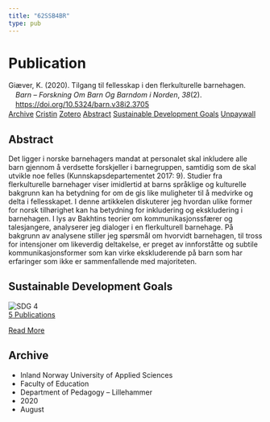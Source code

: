 ```yaml
---
title: "62SSB4BR"
type: pub
---
```

<h1>Publication</h1>
<article id="csl-bib-container-62SSB4BR" class="csl-bib-container">
  <div class="csl-bib-body" style="line-height: 1.35; padding-left: 1em; text-indent:-1em;">
  <div class="csl-entry">Gi&#xE6;ver, K. (2020). Tilgang til fellesskap i den flerkulturelle barnehagen. <i>Barn &#x2013; Forskning Om Barn Og Barndom i Norden</i>, <i>38</i>(2). <a href="https://doi.org/10.5324/barn.v38i2.3705">https://doi.org/10.5324/barn.v38i2.3705</a></div>
</div>
  <div class="csl-bib-buttons">
    <a href="#taxonomy-article-62SSB4BR" class="csl-bib-button">Archive</a>
    <a href="https://app.cristin.no/results/show.jsf?id=1822274" alt="Cristin URL" class="csl-bib-button">Cristin</a>
    <a href="http://zotero.org/groups/5402882/items/62SSB4BR" alt="Zotero URL" class="csl-bib-button">Zotero</a>
    <a href="#abstract-article-62SSB4BR" class="csl-bib-button">Abstract</a>
    <a href="#sdg-article-62SSB4BR" class="csl-bib-button">Sustainable Development Goals</a>
    <a href="https://www.ntnu.no/ojs/index.php/BARN/article/download/3705/3474" class="csl-bib-button">Unpaywall</a>
  </div>
  <div id="csl-bib-meta-container-62SSB4BR"></div>
</article>
<div id="csl-bib-meta-62SSB4BR" class="csl-bib-meta">
  <article id="abstract-article-62SSB4BR" class="abstract-article">
    <h1>Abstract</h1>
    Det ligger i norske barnehagers mandat at personalet skal inkludere alle barn gjennom å verdsette forskjeller i barnegruppen, samtidig som de skal utvikle noe felles (Kunnskapsdepartementet 2017: 9). Studier fra flerkulturelle barnehager viser imidlertid at barns språklige og kulturelle bakgrunn kan ha betydning for om de gis like muligheter til å medvirke og delta i fellesskapet. I denne artikkelen diskuterer jeg hvordan ulike former for norsk tilhørighet kan ha betydning for inkludering og ekskludering i barnehagen. I lys av Bakhtins teorier om kommunikasjonssfærer og talesjangere, analyserer jeg dialoger i en flerkulturell barnehage. På bakgrunn av analysene stiller jeg spørsmål om hvorvidt barnehagen, til tross for intensjoner om likeverdig deltakelse, er preget av innforståtte og subtile kommunikasjonsformer som kan virke ekskluderende på barn som har erfaringer som ikke er sammenfallende med majoriteten.
  </article>
  <article id="sdg-article-62SSB4BR" class="sdg-article">
    <h1>Sustainable Development Goals</h1>
    <div class="sdg-container"><div id="sdg4" class="sdg"> <img src="{{< params subfolder >}}images/sdg/sdg04_en.png" class="image" alt="SDG 4"> <div class="sdg-overlay"> <a href="{{< params subfolder >}}en/archive/?sdg=4#archive" class="sdg-publication-count"><span>5</span> Publications</a> <p><a href="https://sdgs.un.org/goals/goal4" class="sdg-read-more">Read More</a></p> </div> </div></div>
  </article>
  <article id="taxonomy-article-62SSB4BR" class="taxonomy-article">
    <h1>Archive</h1>
    <ul>
      <li>Inland Norway University of Applied Sciences</li>
      <li>Faculty of Education</li>
      <li>Department of Pedagogy – Lillehammer</li>
      <li>2020</li>
      <li>August</li>
    </ul>
  </article>
</div>
